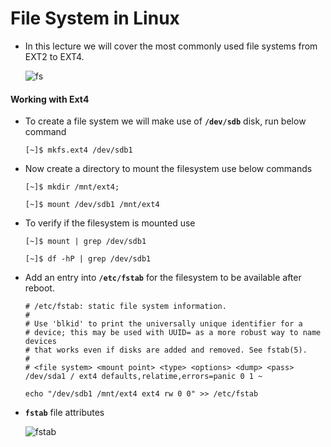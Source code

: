# File System in Linux


  - In this lecture we will cover the most commonly used file systems from EXT2 to EXT4.
  
    ![fs](../../images/fs.PNG)

  #### Working with Ext4 

  - To create a file system we will make use of **`/dev/sdb`** disk, run below command 

    ```
    [~]$ mkfs.ext4 /dev/sdb1
    ```

  - Now create a directory to mount the filesystem use below commands

    ```
    [~]$ mkdir /mnt/ext4;

    [~]$ mount /dev/sdb1 /mnt/ext4
    ```    
  - To verify if the filesystem is mounted use 

    ```
    [~]$ mount | grep /dev/sdb1

    [~]$ df -hP | grep /dev/sdb1
    ```
  - Add an entry into **`/etc/fstab`** for the filesystem to be available after reboot.

    ```
    # /etc/fstab: static file system information.
    #
    # Use 'blkid' to print the universally unique identifier for a
    # device; this may be used with UUID= as a more robust way to name devices
    # that works even if disks are added and removed. See fstab(5).
    #
    # <file system> <mount point> <type> <options> <dump> <pass>
    /dev/sda1 / ext4 defaults,relatime,errors=panic 0 1 ~
    ```

    ```
    echo "/dev/sdb1 /mnt/ext4 ext4 rw 0 0" >> /etc/fstab
    ```
  - **`fstab`** file attributes

    ![fstab](../../images/fstab.PNG)


